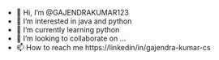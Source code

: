 - 👋 Hi, I’m @GAJENDRAKUMAR123
- 👀 I’m interested in java and python
- 🌱 I’m currently learning python
- 💞️ I’m looking to collaborate on ...
- 📫 How to reach me https://linkedin/in/gajendra-kumar-cs

<!---
GAJENDRAKUMAR123/GAJENDRAKUMAR123 is a ✨ special ✨ repository because its `README.md` (this file) appears on your GitHub profile.
You can click the Preview link to take a look at your changes.
--->
